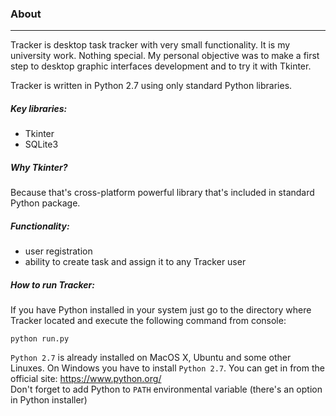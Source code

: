 ### About
-----
Tracker is desktop task tracker with very small functionality.
It is my university work. Nothing special.
My personal objective was to make a first step to desktop graphic interfaces development and to try it with Tkinter.

Tracker is written in Python 2.7 using only standard Python libraries. 

##### Key libraries:
- Tkinter
- SQLite3

##### Why Tkinter?
Because that's cross-platform powerful library that's included in standard Python package.

##### Functionality:
- user registration
- ability to create task and assign it to any Tracker user

##### How to run Tracker:
If you have Python installed in your system just go to the directory where Tracker located and execute the following command from console:

```python run.py```


```Python 2.7``` is already installed on MacOS X, Ubuntu and some other Linuxes.
On Windows you have to install ```Python 2.7```. You can get in from the official site: https://www.python.org/<br>
Don't forget to add Python to ```PATH``` environmental variable (there's an option in Python installer)